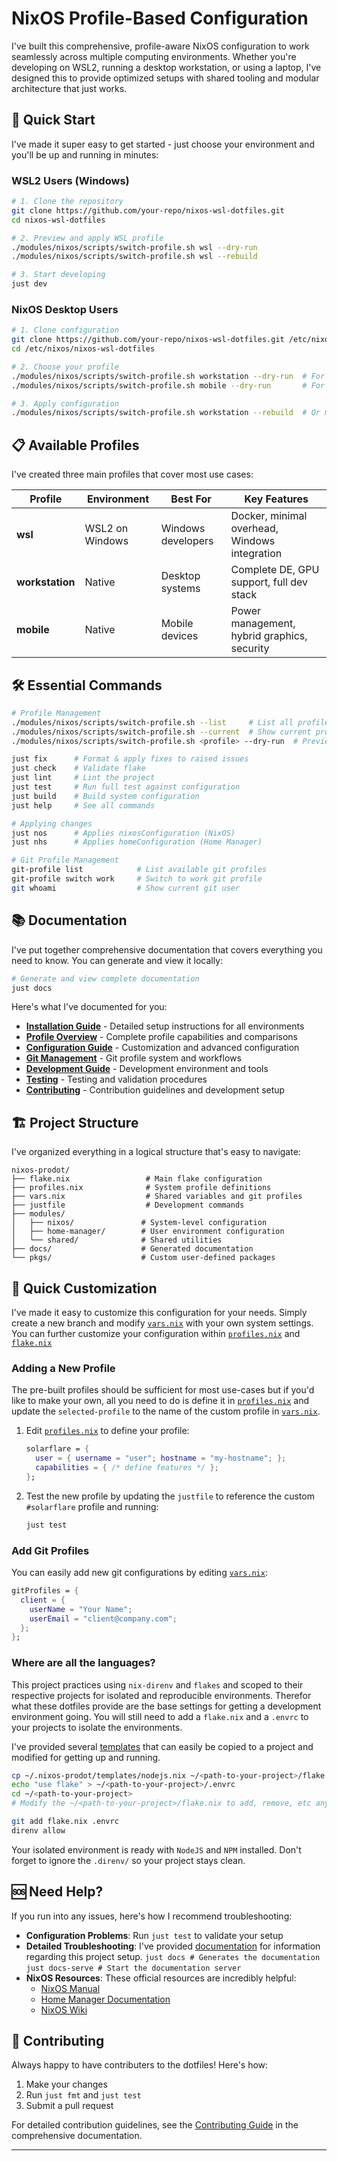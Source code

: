 # NixOS Profile-Based Configuration

I've built this comprehensive, profile-aware NixOS configuration to work seamlessly across multiple computing environments. Whether you're developing on WSL2, running a desktop workstation, or using a laptop, I've designed this to provide optimized setups with shared tooling and modular architecture that just works.

## 🚀 Quick Start

I've made it super easy to get started - just choose your environment and you'll be up and running in minutes:

### WSL2 Users (Windows)

```bash
# 1. Clone the repository
git clone https://github.com/your-repo/nixos-wsl-dotfiles.git
cd nixos-wsl-dotfiles

# 2. Preview and apply WSL profile
./modules/nixos/scripts/switch-profile.sh wsl --dry-run
./modules/nixos/scripts/switch-profile.sh wsl --rebuild

# 3. Start developing
just dev
```

### NixOS Desktop Users

```bash
# 1. Clone configuration
git clone https://github.com/your-repo/nixos-wsl-dotfiles.git /etc/nixos/nixos-wsl-dotfiles
cd /etc/nixos/nixos-wsl-dotfiles

# 2. Choose your profile
./modules/nixos/scripts/switch-profile.sh workstation --dry-run  # For desktop
./modules/nixos/scripts/switch-profile.sh mobile --dry-run       # For laptop

# 3. Apply configuration
./modules/nixos/scripts/switch-profile.sh workstation --rebuild  # Or mobile
```

## 📋 Available Profiles

I've created three main profiles that cover most use cases:

| Profile         | Environment        | Best For           | Key Features                                  |
| --------------- | ------------------ | ------------------ | --------------------------------------------- |
| **wsl**         | WSL2 on Windows    | Windows developers | Docker, minimal overhead, Windows integration |
| **workstation** | Native | Desktop systems    | Complete DE, GPU support, full dev stack      |
| **mobile**      | Native | Mobile devices   | Power management, hybrid graphics, security   |

## 🛠️ Essential Commands

```bash
# Profile Management
./modules/nixos/scripts/switch-profile.sh --list     # List all profiles
./modules/nixos/scripts/switch-profile.sh --current  # Show current profile
./modules/nixos/scripts/switch-profile.sh <profile> --dry-run  # Preview changes

just fix      # Format & apply fixes to raised issues
just check    # Validate flake
just lint     # Lint the project
just test     # Run full test against configuration
just build    # Build system configuration
just help     # See all commands

# Applying changes
just nos      # Applies nixosConfiguration (NixOS)
just nhs      # Applies homeConfiguration (Home Manager)

# Git Profile Management
git-profile list            # List available git profiles
git-profile switch work     # Switch to work git profile
git whoami                  # Show current git user
```

## 📚 Documentation

I've put together comprehensive documentation that covers everything you need to know. You can generate and view it locally:

```bash
# Generate and view complete documentation
just docs
```

Here's what I've documented for you:

- **[Installation Guide](docs/src/installation.md)** - Detailed setup instructions for all environments
- **[Profile Overview](docs/src/profiles.md)** - Complete profile capabilities and comparisons
- **[Configuration Guide](docs/src/configuration.md)** - Customization and advanced configuration
- **[Git Management](docs/src/git-management.md)** - Git profile system and workflows
- **[Development Guide](docs/src/development.md)** - Development environment and tools
- **[Testing](docs/src/testing.md)** - Testing and validation procedures
- **[Contributing](docs/src/contributing.md)** - Contribution guidelines and development setup

## 🏗️ Project Structure

I've organized everything in a logical structure that's easy to navigate:

```
nixos-prodot/
├── flake.nix                 # Main flake configuration
├── profiles.nix              # System profile definitions
├── vars.nix                  # Shared variables and git profiles
├── justfile                  # Development commands
├── modules/
│   ├── nixos/               # System-level configuration
│   ├── home-manager/        # User environment configuration
│   └── shared/              # Shared utilities
├── docs/                    # Generated documentation
└── pkgs/                    # Custom user-defined packages
```

## 🔧 Quick Customization

I've made it easy to customize this configuration for your needs. Simply create a new branch and modify [`vars.nix`](vars.nix) with your own system settings. You can further customize your configuration within [`profiles.nix`](profiles.nix) and [`flake.nix`](flake.nix)


### Adding a New Profile
The pre-built profiles should be sufficient for most use-cases but if you'd like to make your own, all you need to do is define it in [`profiles.nix`](profiles.nix) and update the `selected-profile` to the name of the custom profile in [`vars.nix`](vars.nix).

1. Edit [`profiles.nix`](profiles.nix) to define your profile:

   ```nix
   solarflare = {
     user = { username = "user"; hostname = "my-hostname"; };
     capabilities = { /* define features */ };
   };
   ```

2. Test the new profile by updating the `justfile` to reference the custom `#solarflare` profile and running:
   ```bash
   just test
   ```

### Add Git Profiles

You can easily add new git configurations by editing [`vars.nix`](vars.nix):

```nix
gitProfiles = {
  client = {
    userName = "Your Name";
    userEmail = "client@company.com";
  };
};
```

### Where are all the languages?
This project practices using `nix-direnv` and `flakes` and scoped to their respective projects for isolated and reproducible environments. Therefor what these dotfiles provide are the base settings for getting a development environment going. You will still need to add a `flake.nix` and a `.envrc` to your projects to isolate the environments.

I've provided several [templates](/templates) that can easily be copied to a project and modified for getting up and running.

```bash
cp ~/.nixos-prodot/templates/nodejs.nix ~/<path-to-your-project>/flake.nix
echo "use flake" > ~/<path-to-your-project>/.envrc
cd ~/<path-to-your-project>
# Modify the ~/<path-to-your-project>/flake.nix to add, remove, etc any additional dependencies

git add flake.nix .envrc
direnv allow
```

Your isolated environment is ready with `NodeJS` and `NPM` installed. Don't forget to ignore the `.direnv/` so your project stays clean.

## 🆘 Need Help?

If you run into any issues, here's how I recommend troubleshooting:

- **Configuration Problems**: Run `just test` to validate your setup
- **Detailed Troubleshooting**: I've provided [documentation](docs/) for information regarding this project setup. `just docs # Generates the documentation` `just docs-serve # Start the documentation server`
- **NixOS Resources**: These official resources are incredibly helpful:
  - [NixOS Manual](https://nixos.org/manual/nixos/stable/)
  - [Home Manager Documentation](https://nix-community.github.io/home-manager/)
  - [NixOS Wiki](https://nixos.wiki/)

## 🤝 Contributing

Always happy to have contributers to the dotfiles! Here's how:

1. Make your changes
2. Run `just fmt` and `just test`
3. Submit a pull request

For detailed contribution guidelines, see the [Contributing Guide](docs/src/contributing.md) in the comprehensive documentation.

---

